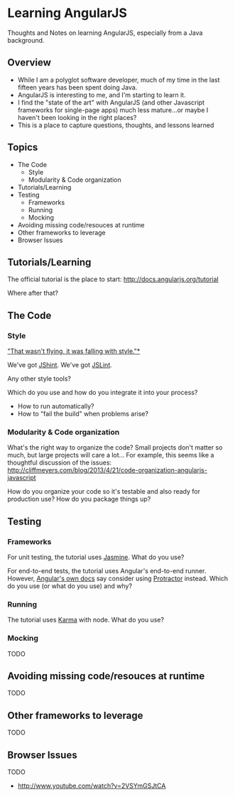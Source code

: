 # Learning AngularJS

Thoughts and Notes on learning AngularJS, especially from a Java background.

## Overview

* While I am a polyglot software developer, much of my time in the last fifteen years has been spent doing Java.
* AngularJS is interesting to me, and I'm starting to learn it.
* I find the "state of the art" with AngularJS (and other Javascript frameworks for single-page apps) much less mature...or maybe I haven't been looking in the right places?
* This is a place to capture questions, thoughts, and lessons learned

## Topics

* The Code
    * Style
    * Modularity & Code organization
* Tutorials/Learning
* Testing
    * Frameworks
    * Running
    * Mocking
* Avoiding missing code/resouces at runtime
* Other frameworks to leverage
* Browser Issues

## Tutorials/Learning

The official tutorial is the place to start: http://docs.angularjs.org/tutorial

Where after that?

## The Code

### Style

["That wasn't flying, it was falling with style."*](http://www.youtube.com/watch?v=DwN6efmhp7E)

We've got [JShint](http://www.jshint.com/install/). 
We've got [JSLint](http://www.jslint.com).

Any other style tools?

Which do you use and how do you integrate it into your process?

* How to run automatically?
* How to "fail the build" when problems arise?

### Modularity & Code organization

What's the right way to organize the code? Small projects don't matter so much, but large projects will care a lot... For example, this seems like a thoughtful discussion of the issues: http://cliffmeyers.com/blog/2013/4/21/code-organization-angularjs-javascript

How do you organize your code so it's testable and also ready for production use?
How do you package things up?

## Testing

### Frameworks

For unit testing, the tutorial uses [Jasmine](http://pivotal.github.io/jasmine/). What do you use?

For end-to-end tests, the tutorial uses Angular's end-to-end runner. However, [Angular's own docs](http://docs.angularjs.org/guide/dev_guide.e2e-testing) say consider using [Protractor](https://github.com/angular/protractor) instead. Which do you use (or what do you use) and why?

### Running

The tutorial uses [Karma](http://karma-runner.github.io/0.8/index.html) with node. What do you use?

### Mocking

TODO

## Avoiding missing code/resouces at runtime

TODO

## Other frameworks to leverage

TODO

## Browser Issues

TODO

* http://www.youtube.com/watch?v=2VSYmGSJtCA
